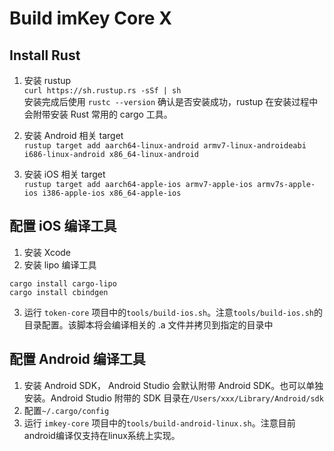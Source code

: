 # Build imKey Core X

## Install Rust 
1. 安装 rustup    
`curl https://sh.rustup.rs -sSf | sh`    
安装完成后使用 `rustc --version` 确认是否安装成功，rustup 在安装过程中会附带安装 Rust 常用的 cargo 工具。    

2. 安装 Android 相关 target    
`rustup target add aarch64-linux-android armv7-linux-androideabi i686-linux-android x86_64-linux-android`    

3. 安装 iOS 相关 target    
`rustup target add aarch64-apple-ios armv7-apple-ios armv7s-apple-ios i386-apple-ios x86_64-apple-ios`    


## 配置 iOS 编译工具    
1. 安装 Xcode     
2. 安装 lipo 编译工具    
```    
cargo install cargo-lipo   
cargo install cbindgen   
```   
3. 运行 `token-core` 项目中的`tools/build-ios.sh`。注意`tools/build-ios.sh`的目录配置。该脚本将会编译相关的 .a 文件并拷贝到指定的目录中

## 配置 Android 编译工具  
1. 安装 Android SDK， Android Studio 会默认附带 Android SDK。也可以单独安装。Android Studio 附带的 SDK 目录在`/Users/xxx/Library/Android/sdk`   
2. 配置`~/.cargo/config`   
3. 运行 `imkey-core` 项目中的`tools/build-android-linux.sh`。注意目前android编译仅支持在linux系统上实现。

